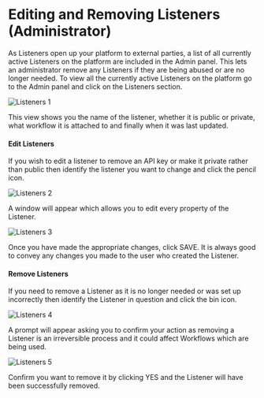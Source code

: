 
# Editing and Removing Listeners (Administrator)



 
As Listeners open up your platform to external parties, a list of all currently active Listeners on the platform are included in the Admin panel. This lets an administrator remove any Listeners if they are being abused or are no longer needed.
To view all the currently active Listeners on the platform go to the Admin panel and click on the Listeners section.

![Listeners 1](https://docs.toca.io/hs-fs/hubfs/Listeners%201.png?width=602&name=Listeners%201.png) 

This view shows you the name of the listener, whether it is public or private, what workflow it is attached to and finally when it was last updated.

#### Edit Listeners

If you wish to edit a listener to remove an API key or make it private rather than public then identify the listener you want to change and click the pencil icon.

![Listeners 2](https://docs.toca.io/hs-fs/hubfs/Listeners%202.png?width=602&name=Listeners%202.png) 

A window will appear which allows you to edit every property of the Listener. 

![Listeners 3](https://docs.toca.io/hs-fs/hubfs/Listeners%203.png?width=392&name=Listeners%203.png) 

Once you have made the appropriate changes, click SAVE. It is always good to convey any changes you made to the user who created the Listener.

#### Remove Listeners

If you need to remove a Listener as it is no longer needed or was set up incorrectly then identify the Listener in question and click the bin icon.

![Listeners 4](https://docs.toca.io/hs-fs/hubfs/Listeners%204.png?width=602&name=Listeners%204.png) 

A prompt will appear asking you to confirm your action as removing a Listener is an irreversible process and it could affect Workflows which are being used.

![Listeners 5](https://docs.toca.io/hs-fs/hubfs/Listeners%205.png?width=245&name=Listeners%205.png) 

Confirm you want to remove it by clicking YES and the Listener will have been successfully removed.
 
